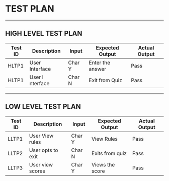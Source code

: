 # TEST PLAN
-----------------

## HIGH LEVEL TEST PLAN

| Test ID | Description    | Input | Expected Output | Actual Output |
| ------- | -----------    | ----- | -------------   | ------------- |
| HLTP1   | User Interface | Char Y| Enter the answer| Pass          |
| HLTP1   | User I nterface| Char N| Exit from Quiz  | Pass          |
-----------------------------------------------------------------------------

## LOW LEVEL TEST PLAN

| Test ID | Description       | Input | Expected Output | Actual Output |
| ------- | -------------     | ------| -------------   | ------------- |
| LLTP1   | User View rules   | Char Y| View Rules      | Pass          |
| LLTP2   | User opts to exit | Char N| Exits from quiz | Pass          |
| LLTP3   | User view scores  | Char Y| Views the score | Pass          |